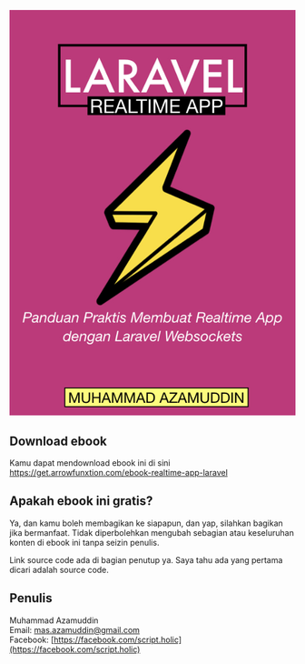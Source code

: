 ![cover](./public/cover.jpeg)

<div class="page"></div>

## Download ebook

Kamu dapat mendownload ebook ini di sini [https://get.arrowfunxtion.com/ebook-realtime-app-laravel
](https://get.arrowfunxtion.com/ebook-realtime-app-laravel)

## Apakah ebook ini gratis?

Ya, dan kamu boleh membagikan ke siapapun, dan yap, silahkan bagikan jika bermanfaat. Tidak diperbolehkan mengubah sebagian atau keseluruhan konten di ebook ini tanpa seizin penulis.

Link source code ada di bagian penutup ya. Saya tahu ada yang pertama dicari adalah source code.

## Penulis

Muhammad Azamuddin <br/>
Email: mas.azamuddin@gmail.com <br/>
Facebook: [https://facebook.com/script.holic](https://facebook.com/script.holic)
